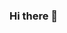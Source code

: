 ### Hi there 👋

<!--
**YunabCreatives/Yunus Abdulkareem better known online as YunabCreatives, is a designer working with startups & people to create great products. I have been commercializing and adding value to consumer.  My goal is to compel your audience to act through communicating high impact messages and visually engaging campaigns. Entities have entrusted me with crafting effective, compelling presence in the market that help them remain competitive and successful.

I am proficient in Adobe Photoshop, Adobe illustrator and Figma design application. With understanding of (Re)branding a startup, business, campaign, certificates, logo and different types of stationary designs.

I work with companies of all sizes as an integrated part of their marketing or content management teams, carrying projects from concept to completion, and always with the goal of achieving marketing objectives.

Services:
• Graphic design for print and web
• Inbound marketing content design – white papers, case studies, ebooks, etc.
• Sales & Marketing collateral
• Display Graphics, Booths, and Collateral for Trade Shows, Conferences, and Events
• Illustration, pencil sketches, Icons, custom graphics, etc.
• Integrated marketing and advertising campaigns
• Brand identity creation and management

Design Programs:
Adobe creative suite – Photoshop, Illustrator
Figma

Other programs:
Microsoft Suite – Word, PowerPoint

Hire me because I care about making great first and lasting impressions and quickly acting on ideas. If you are looking to supplement your team with out-of-the-box thinking that has the skills and resources necessary to execute within budget and on time, get in touch with me.YunabCreatives** is a ✨ _special_ ✨ repository because its `README.md` (this file) appears on your GitHub profile.

-->
